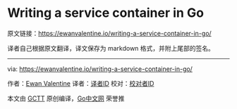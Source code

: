
# Writing a service container in Go

原文链接：https://ewanvalentine.io/writing-a-service-container-in-go/

译者自己根据原文翻译，译文保存为 markdown 格式，并附上尾部的签名。

----------------

via: https://ewanvalentine.io/writing-a-service-container-in-go/

作者：[Ewan Valentine](https://ewanvalentine.io/author/ewan/)
译者：[译者ID](https://github.com/译者ID)
校对：[校对者ID](https://github.com/校对者ID)

本文由 [GCTT](https://github.com/studygolang/GCTT) 原创编译，[Go中文网](https://studygolang.com/) 荣誉推
